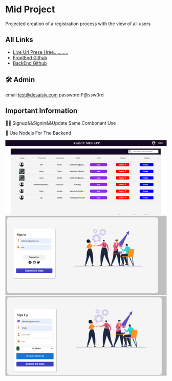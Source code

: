 # Mid Project
Projected creation of a registration process with the view of all users

## All Links 
 - [Live Url Prese Hree...........](https://storied-pixie-09510c.netlify.app/)
 - [FrontEnd Github](https://github.com/lithhalim/ReactMid-Front)
 - [BackEnd  Github](https://github.com/lithhalim/ReactMid-Back)


## 🛠 Admin
email:test@desaisiv.com
password:P@ssw0rd

## Important Information
👩‍💻 Signup&&Signin&&Update   Same Combonant Use

🧠 Use Nodejs For The Backend

![alt text](./src/assest/readme/allUser.png)
![alt text](./src/assest/readme/signin.png)
![alt text](./src/assest/readme/signup.png)



